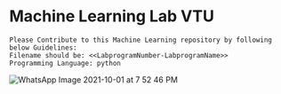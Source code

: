 # Machine Learning Lab VTU
```
Please Contribute to this Machine Learning repository by following below Guidelines:
Filename should be: <<LabprogramNumber-LabprogramName>>
Programming Language: python
```
![WhatsApp Image 2021-10-01 at 7 52 46 PM](https://user-images.githubusercontent.com/55646472/135640068-ad66d216-ec01-4fee-aa3e-2efb845c691d.jpeg)
